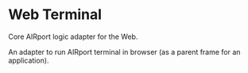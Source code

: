 # Web Terminal

Core AIRport logic adapter for the Web.

An adapter to run AIRport terminal in browser (as a parent frame for an application).
